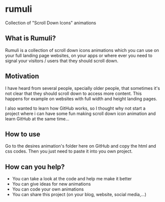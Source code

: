 # rumuli
Collection of "Scroll Down Icons" animations

## What is Rumuli?
Rumuli is a collection of scroll down icons animations which you can use on your full landing page websites, on your apps or where ever you need to signal your visitors / users that they should scroll down.

## Motivation
I have heard from several people, specially older people, that sometimes it's not clear that they should scroll down to access more content. This happens for example on websites with full width and height landing pages.

I also wanted to learn how GitHub works, so I thought why not start a project where i can have some fun making scroll down icon animation and learn GitHub at the same time...

## How to use
Go to the desires animation's folder here on GitHub and copy the html and css codes. Then you just need to paste it into you own project.

## How can you help?
- You can take a look at the code and help me make it better
- You can give ideas for new animations
- You can code your own animations
- You can share this project (on your blog, website, social media,...) 
